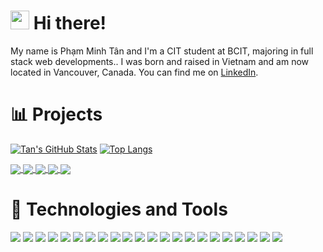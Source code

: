 # <img src="https://raw.githubusercontent.com/MartinHeinz/MartinHeinz/master/wave.gif" width="30px" height="30px" /> Hi there!

My name is Phạm Minh Tân and I'm a CIT student at BCIT, majoring in full stack
web developments.. I was born and raised in Vietnam and am now located in
Vancouver, Canada. You can find me on
<a href="https://www.linkedin.com/in/phamminhtan/" target="_blank" rel="noreferrer">LinkedIn</a>.

# 📊 Projects

[![Tan's GitHub Stats](https://github-readme-stats.vercel.app/api?username=phamminhtan2002&hide=issues&theme=yeblu&count_private=true&show_icons=true)](https://github.com/phamminhtan2002)
[![Top Langs](https://github-readme-stats.vercel.app/api/top-langs/?username=phamminhtan2002&theme=yeblu&layout=compact)](https://github.com/phamminhtan2002)

<a href="https://github.com/phamminhtan2002/tiktok-typescript">
  <img align="center" src="https://github-readme-stats.vercel.app/api/pin/?username=phamminhtan2002&repo=tiktok-typescript&theme=algolia" />
</a>
<a href="https://github.com/phamminhtan2002/airbnb-nextjs">
  <img align="center" src="https://github-readme-stats.vercel.app/api/pin/?username=phamminhtan2002&repo=airbnb-nextjs&theme=algolia" />
</a>
<a href="https://github.com/phamminhtan2002/twitter-blockchain">
  <img align="center" src="https://github-readme-stats.vercel.app/api/pin/?username=phamminhtan2002&repo=twitter-blockchain&theme=algolia" />
</a>
<a href="https://github.com/phamminhtan2002/secret_msg_c">
  <img align="center" src="https://github-readme-stats.vercel.app/api/pin/?username=phamminhtan2002&repo=secret_msg_c&theme=algolia" />
</a>
<a href="https://github.com/udaychhina/acit2911">
  <img align="center" src="https://github-readme-stats.vercel.app/api/pin/?username=udaychhina&repo=acit2911&theme=algolia" />
</a>

# 🔧 Technologies and Tools

![](https://img.shields.io/badge/OS-Linux-informational?style=flat&logo=linux&logoColor=white&color=2bbc8a)
![](https://img.shields.io/badge/OS-Windows_Server-informational?style=flat&logo=windows&logoColor=white&color=2bbc8a)
![](https://img.shields.io/badge/OS-Windows_10-informational?style=flat&logo=windowsxp&logoColor=white&color=2bbc8a)
![](https://img.shields.io/badge/Tool-MySQL-informational?style=flat&logo=mysql&logoColor=white&color=2bbc8a)
![](https://img.shields.io/badge/Tool-Docker-informational?style=flat&logo=docker&logoColor=white&color=2bbc8a)
![](https://img.shields.io/badge/Tool-Jenkins-informational?style=flat&logo=jenkins&logoColor=white&color=2bbc8a)
![](https://img.shields.io/badge/Tool-WordPress-informational?style=flat&logo=wordpress&logoColor=white&color=2bbc8a)
![](https://img.shields.io/badge/Tool-Jira-informational?style=flat&logo=jira&logoColor=white&color=2bbc8a)
![](https://img.shields.io/badge/Shell-Bash-informational?style=flat&logo=gnu-bash&logoColor=white&color=2bbc8a)
![](https://img.shields.io/badge/Editor-VS_Code-informational?style=flat&logo=visualstudiocode&logoColor=white&color=2bbc8a)
![](https://img.shields.io/badge/Editor-Vim-informational?style=flat&logo=vim&logoColor=white&color=2bbc8a)
![](https://img.shields.io/badge/Framework-React-informational?style=flat&logo=react&logoColor=white&color=2bbc8a)
![](https://img.shields.io/badge/Framework-Next.js-informational?style=flat&logo=nextdotjs&logoColor=white&color=2bbc8a)
![](https://img.shields.io/badge/CSSFramework-TailwindCSS-informational?style=flat&logo=tailwindcss&logoColor=white&color=2bbc8a)
![](https://img.shields.io/badge/CSSFramework-Bootstrap-informational?style=flat&logo=bootstrap&logoColor=white&color=2bbc8a)
![](https://img.shields.io/badge/Code-TypeScript-informational?style=flat&logo=typescript&logoColor=white&color=2bbc8a)
![](https://img.shields.io/badge/Code-JavaScript-informational?style=flat&logo=javascript&logoColor=white&color=2bbc8a)
![](https://img.shields.io/badge/Code-HTML-informational?style=flat&logo=html5&logoColor=white&color=2bbc8a)
![](https://img.shields.io/badge/Code-CSS-informational?style=flat&logo=css3&logoColor=white&color=2bbc8a)
![](https://img.shields.io/badge/Code-Python-informational?style=flat&logo=python&logoColor=white&color=2bbc8a)
![](https://img.shields.io/badge/Cloud-Digital_Ocean-informational?style=flat&logo=digitalocean&logoColor=white&color=2bbc8a)
![](https://img.shields.io/badge/Cloud-Amazon_Web_Services-informational?style=flat&logo=amazonaws&logoColor=white&color=2bbc8a)
